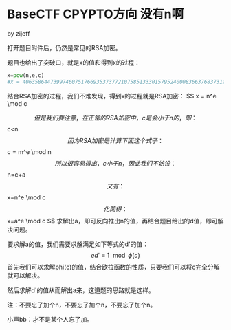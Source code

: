 # BaseCTF CPYPTO方向 没有n啊

by zijeff

打开题目附件后，仍然是常见的RSA加密。

题目也给出了突破口，就是x的值和得到x的过程：

```python
x=pow(n,e,c)
#x = 40635864473997460751766935373772107585133301579524000836637683731949939348171187931595274511243052505604832873086269554842194695737052043633079044688826020656068356561856848814530947955429343483847291398607359454851926470168457852479044154798114087493843073091985855839008222762224952503563764527380033064437
```

结合RSA加密的过程，我们不难发现，得到x的过程就是RSA加密：
$$
x = n^e \mod c
$$
但是我们要注意，在正常的RSA加密中，c是会小于n的，即：
$$
c<n
$$
因为RSA加密是计算下面这个式子：
$$
c = m^e \mod n
$$
所以很容易得出，c小于n，因此我们不妨设：
$$
n=c+a
$$
又有：
$$
x=n^e \mod c
$$
化简得：
$$
x=a^e \mod c
$$
求解出a，即可反向推出n的值，再结合题目给出的d值，即可解决问题。

要求解a的值，我们需要求解满足如下等式的d'的值：
$$
ed' \equiv 1 \mod \phi(c)
$$
首先我们可以求解phi(c)的值，结合欧拉函数的性质，只要我们可以将c完全分解就可以解决。

然后求解d'的值从而解出a来，这道题的思路就是这样。

注：不要忘了加个n，不要忘了加个n，不要忘了加个n。

小声bb：才不是某个人忘了加。